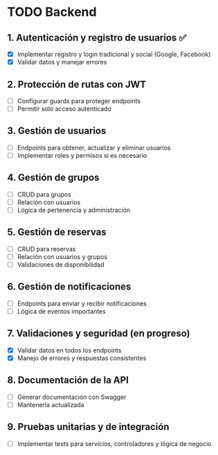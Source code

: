 # TODO Backend

## 1. Autenticación y registro de usuarios ✅
- [x] Implementar registro y login tradicional y social (Google, Facebook)
- [x] Validar datos y manejar errores

## 2. Protección de rutas con JWT
- [ ] Configurar guards para proteger endpoints
- [ ] Permitir solo acceso autenticado

## 3. Gestión de usuarios
- [ ] Endpoints para obtener, actualizar y eliminar usuarios
- [ ] Implementar roles y permisos si es necesario

## 4. Gestión de grupos
- [ ] CRUD para grupos
- [ ] Relación con usuarios
- [ ] Lógica de pertenencia y administración

## 5. Gestión de reservas
- [ ] CRUD para reservas
- [ ] Relación con usuarios y grupos
- [ ] Validaciones de disponibilidad

## 6. Gestión de notificaciones
- [ ] Endpoints para enviar y recibir notificaciones
- [ ] Lógica de eventos importantes

## 7. Validaciones y seguridad (en progreso)
- [x] Validar datos en todos los endpoints
- [x] Manejo de errores y respuestas consistentes

## 8. Documentación de la API
- [ ] Generar documentación con Swagger
- [ ] Mantenerla actualizada

## 9. Pruebas unitarias y de integración
- [ ] Implementar tests para servicios, controladores y lógica de negocio
